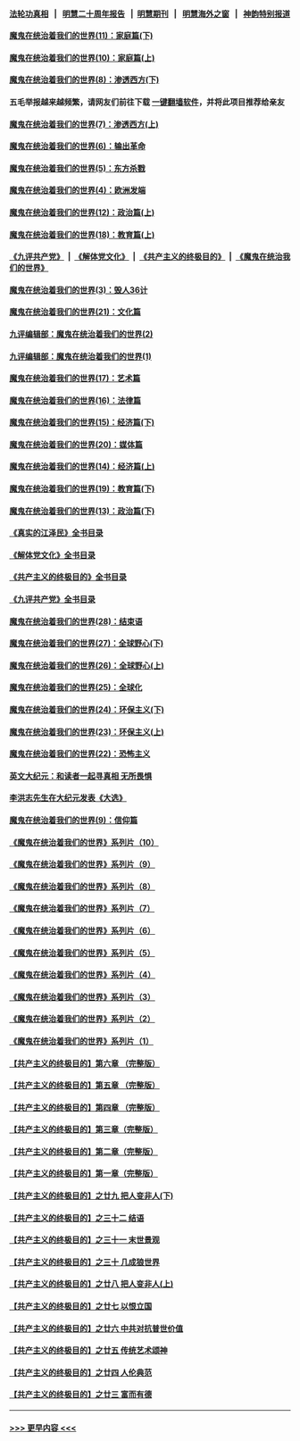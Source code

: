 #### [法轮功真相](https://github.com/gfw-breaker/truth/blob/master/README.md?t=0) &nbsp;&nbsp;|&nbsp;&nbsp; [明慧二十周年报告](https://github.com/gfw-breaker/mh-reports/blob/master/README.md?t=0) &nbsp;&nbsp;|&nbsp;&nbsp;[明慧期刊](https://github.com/gfw-breaker/mh-qikan) &nbsp;&nbsp;|&nbsp;&nbsp; [明慧海外之窗](https://github.com/gfw-breaker/mh-news/blob/master/README.md?t=0) &nbsp;&nbsp;|&nbsp;&nbsp; [神韵特别报道](https://github.com/gfw-breaker/mh-news/blob/master/shenyun.md?t=0)
#### [魔鬼在统治着我们的世界(11)：家庭篇(下)](../pages/nsc422/n10440961.md?t=11192350) 
#### [魔鬼在统治着我们的世界(10)：家庭篇(上)](../pages/nsc422/n10435448.md?t=11192350) 
#### [魔鬼在统治着我们的世界(8)：渗透西方(下)](../pages/nsc422/n10429603.md?t=11192350) 
#### 五毛举报越来越频繁，请网友们前往下载 [一键翻墙软件](https://github.com/gfw-breaker/ssr-accounts)，并将此项目推荐给亲友
#### [魔鬼在统治着我们的世界(7)：渗透西方(上)](../pages/nsc422/n10426013.md?t=11192350) 
#### [魔鬼在统治着我们的世界(6)：输出革命](../pages/nsc422/n10421536.md?t=11192350) 
#### [魔鬼在统治着我们的世界(5)：东方杀戮](../pages/nsc422/n10417707.md?t=11192350) 
#### [魔鬼在统治着我们的世界(4)：欧洲发端](../pages/nsc422/n10414890.md?t=11192350) 
#### [魔鬼在统治着我们的世界(12)：政治篇(上)](../pages/nsc422/n10444576.md?t=11192350) 
#### [魔鬼在统治着我们的世界(18)：教育篇(上)](../pages/nsc422/n10526970.md?t=11192350) 
#### [《九评共产党》](https://github.com/begood0513/9ping.md/blob/master/README.md) &nbsp;|&nbsp; [《解体党文化》](../../../../jtdwh.md/blob/master/README.md)  &nbsp;|&nbsp; [《共产主义的终极目的》](../../../../gczydzjmd.md/blob/master/README.md) &nbsp;|&nbsp; [《魔鬼在统治我们的世界》](../../../../mgztzwmdsj.md/blob/master/README.md) 
#### [魔鬼在统治着我们的世界(3)：毁人36计](../pages/nsc422/n10411583.md?t=11192350) 
#### [魔鬼在统治着我们的世界(21)：文化篇](../pages/nsc422/n10597706.md?t=11192350) 
#### [九评编辑部：魔鬼在统治着我们的世界(2)](../pages/nsc422/n10410036.md?t=11192350) 
#### [九评编辑部：魔鬼在统治着我们的世界(1)](../pages/nsc422/n10406825.md?t=11192350) 
#### [魔鬼在统治着我们的世界(17)：艺术篇](../pages/nsc422/n10499093.md?t=11192350) 
#### [魔鬼在统治着我们的世界(16)：法律篇](../pages/nsc422/n10485969.md?t=11192350) 
#### [魔鬼在统治着我们的世界(15)：经济篇(下)](../pages/nsc422/n10469975.md?t=11192350) 
#### [魔鬼在统治着我们的世界(20)：媒体篇](../pages/nsc422/n10586579.md?t=11192350) 
#### [魔鬼在统治着我们的世界(14)：经济篇(上)](../pages/nsc422/n10457370.md?t=11192350) 
#### [魔鬼在统治着我们的世界(19)：教育篇(下)](../pages/nsc422/n10564808.md?t=11192350) 
#### [魔鬼在统治着我们的世界(13)：政治篇(下)](../pages/nsc422/n10448270.md?t=11192350) 
#### [《真实的江泽民》全书目录](../pages/nsc422/n13721399.md?t=11192350) 
#### [《解体党文化》全书目录](../pages/nsc422/n13721157.md?t=11192350) 
#### [《共产主义的终极目的》全书目录](../pages/nsc422/n13721048.md?t=11192350) 
#### [《九评共产党》全书目录](../pages/nsc422/n13708085.md?t=11192350) 
#### [魔鬼在统治着我们的世界(28)：结束语](../pages/nsc422/n10936246.md?t=11192350) 
#### [魔鬼在统治着我们的世界(27)：全球野心(下)](../pages/nsc422/n10928319.md?t=11192350) 
#### [魔鬼在统治着我们的世界(26)：全球野心(上)](../pages/nsc422/n10900318.md?t=11192350) 
#### [魔鬼在统治着我们的世界(25)：全球化](../pages/nsc422/n10788205.md?t=11192350) 
#### [魔鬼在统治着我们的世界(24)：环保主义(下)](../pages/nsc422/n10695307.md?t=11192350) 
#### [魔鬼在统治着我们的世界(23)：环保主义(上)](../pages/nsc422/n10688613.md?t=11192350) 
#### [魔鬼在统治着我们的世界(22)：恐怖主义](../pages/nsc422/n10614727.md?t=11192350) 
#### [英文大纪元：和读者一起寻真相 无所畏惧](../pages/nsc422/n12542027.md?t=11192350) 
#### [李洪志先生在大纪元发表《大选》](../pages/nsc422/n12534746.md?t=11192350) 
#### [魔鬼在统治着我们的世界(9)：信仰篇](../pages/nsc422/n10432159.md?t=11192350) 
#### [《魔鬼在统治着我们的世界》系列片（10）](../pages/nsc422/n12292670.md?t=11192350) 
#### [《魔鬼在统治着我们的世界》系列片（9）](../pages/nsc422/n12290859.md?t=11192350) 
#### [《魔鬼在统治着我们的世界》系列片（8）](../pages/nsc422/n12287445.md?t=11192350) 
#### [《魔鬼在统治着我们的世界》系列片（7）](../pages/nsc422/n12283425.md?t=11192350) 
#### [《魔鬼在统治着我们的世界》系列片（6）](../pages/nsc422/n12282314.md?t=11192350) 
#### [《魔鬼在统治着我们的世界》系列片（5）](../pages/nsc422/n12281419.md?t=11192350) 
#### [《魔鬼在统治着我们的世界》系列片（4）](../pages/nsc422/n12274024.md?t=11192350) 
#### [《魔鬼在统治着我们的世界》系列片（3）](../pages/nsc422/n12271322.md?t=11192350) 
#### [《魔鬼在统治着我们的世界》系列片（2）](../pages/nsc422/n12269049.md?t=11192350) 
#### [《魔鬼在统治着我们的世界》系列片（1）](../pages/nsc422/n12267575.md?t=11192350) 
#### [【共产主义的终极目的】第六章 （完整版）](../pages/nsc422/n11428913.md?t=11192350) 
#### [【共产主义的终极目的】第五章 （完整版）](../pages/nsc422/n11428912.md?t=11192350) 
#### [【共产主义的终极目的】第四章 （完整版）](../pages/nsc422/n11428907.md?t=11192350) 
#### [【共产主义的终极目的】第三章（完整版）](../pages/nsc422/n11428848.md?t=11192350) 
#### [【共产主义的终极目的】第二章（完整版）](../pages/nsc422/n11428831.md?t=11192350) 
#### [【共产主义的终极目的】第一章（完整版）](../pages/nsc422/n11417651.md?t=11192350) 
#### [【共产主义的终极目的】之廿九 把人变非人(下)](../pages/nsc422/n11344140.md?t=11192350) 
#### [【共产主义的终极目的】之三十二 结语](../pages/nsc422/n11360535.md?t=11192350) 
#### [【共产主义的终极目的】之三十一 末世景观](../pages/nsc422/n11351129.md?t=11192350) 
#### [【共产主义的终极目的】之三十 几成狼世界](../pages/nsc422/n11348280.md?t=11192350) 
#### [【共产主义的终极目的】之廿八 把人变非人(上)](../pages/nsc422/n11340492.md?t=11192350) 
#### [【共产主义的终极目的】之廿七 以恨立国](../pages/nsc422/n11336944.md?t=11192350) 
#### [【共产主义的终极目的】之廿六 中共对抗普世价值](../pages/nsc422/n11324785.md?t=11192350) 
#### [【共产主义的终极目的】之廿五 传统艺术颂神](../pages/nsc422/n11296396.md?t=11192350) 
#### [【共产主义的终极目的】之廿四 人伦典范](../pages/nsc422/n11296397.md?t=11192350) 
#### [【共产主义的终极目的】之廿三 富而有德](../pages/nsc422/n11283598.md?t=11192350) 

----
#### [ >>> 更早内容 <<< ](../indexes/nsc422-earlier.md)
